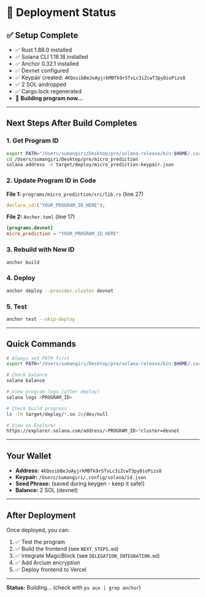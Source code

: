 # 🚀 Deployment Status

## ✅ Setup Complete

- ✅ Rust 1.88.0 installed
- ✅ Solana CLI 1.18.18 installed
- ✅ Anchor 0.32.1 installed
- ✅ Devnet configured
- ✅ Keypair created: `4KQosibBeJoAyjrkMBTk9rSTvLc3iZcwT3pyDioPizs8`
- ✅ 2 SOL airdropped
- ✅ Cargo.lock regenerated
- 🔄 **Building program now...**

---

## Next Steps After Build Completes

### 1. Get Program ID
```bash
export PATH="/Users/sumangiri/Desktop/pre/solana-release/bin:$HOME/.cargo/bin:$PATH"
cd /Users/sumangiri/Desktop/pre/micro_prediction
solana address -k target/deploy/micro_prediction-keypair.json
```

### 2. Update Program ID in Code

**File 1:** `programs/micro_prediction/src/lib.rs` (line 27)
```rust
declare_id!("YOUR_PROGRAM_ID_HERE");
```

**File 2:** `Anchor.toml` (line 17)
```toml
[programs.devnet]
micro_prediction = "YOUR_PROGRAM_ID_HERE"
```

### 3. Rebuild with New ID
```bash
anchor build
```

### 4. Deploy
```bash
anchor deploy --provider.cluster devnet
```

### 5. Test
```bash
anchor test --skip-deploy
```

---

## Quick Commands

```bash
# Always set PATH first
export PATH="/Users/sumangiri/Desktop/pre/solana-release/bin:$HOME/.cargo/bin:$PATH"

# Check balance
solana balance

# View program logs (after deploy)
solana logs <PROGRAM_ID>

# Check build progress
ls -lh target/deploy/*.so 2>/dev/null

# View on Explorer
https://explorer.solana.com/address/<PROGRAM_ID>?cluster=devnet
```

---

## Your Wallet

- **Address:** `4KQosibBeJoAyjrkMBTk9rSTvLc3iZcwT3pyDioPizs8`
- **Keypair:** `/Users/sumangiri/.config/solana/id.json`
- **Seed Phrase:** (saved during keygen - keep it safe!)
- **Balance:** 2 SOL (devnet)

---

## After Deployment

Once deployed, you can:
1. ✅ Test the program
2. ✅ Build the frontend (see `NEXT_STEPS.md`)
3. ✅ Integrate MagicBlock (see `DELEGATION_INTEGRATION.md`)
4. ✅ Add Arcium encryption
5. ✅ Deploy frontend to Vercel

---

**Status:** Building... (check with `ps aux | grep anchor`)

